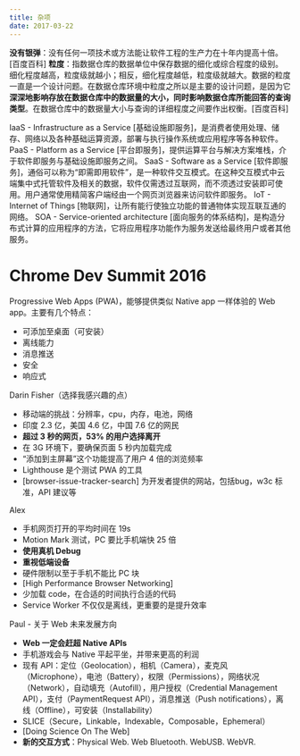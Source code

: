 ```yaml
---
title: 杂项
date: 2017-03-22
---
```


**没有银弹**：没有任何一项技术或方法能让软件工程的生产力在十年内提高十倍。\[百度百科]
**粒度**：指数据仓库的数据单位中保存数据的细化或综合程度的级别。细化程度越高，粒度级就越小；相反，细化程度越低，粒度级就越大。数据的粒度一直是一个设计问题。在数据仓库环境中粒度之所以是主要的设计问题，是因为它**深深地影响存放在数据仓库中的数据量的大小，同时影响数据仓库所能回答的查询类型**。在数据仓库中的数据量大小与查询的详细程度之间要作出权衡。\[百度百科]

IaaS - Infrastructure as a Service [基础设施即服务]，是消费者使用处理、储存、网络以及各种基础运算资源，部署与执行操作系统或应用程序等各种软件。
PaaS - Platform as a Service [平台即服务]，提供运算平台与解决方案堆栈，介于软件即服务与基础设施即服务之间。
SaaS - Software as a Service [软件即服务]，通俗可以称为“即需即用软件”，是一种软件交互模式。在这种交互模式中云端集中式托管软件及相关的数据，软件仅需透过互联网，而不须透过安装即可使用。用户通常使用精简客户端经由一个网页浏览器来访问软件即服务。
IoT - Internet of Things [物联网]，让所有能行使独立功能的普通物体实现互联互通的网络。
SOA - Service-oriented architecture [面向服务的体系结构]，是构造分布式计算的应用程序的方法，它将应用程序功能作为服务发送给最终用户或者其他服务。

# Chrome Dev Summit 2016

Progressive Web Apps (PWA)，能够提供类似 Native app 一样体验的 Web app。主要有几个特点：
- 可添加至桌面（可安装）
- 离线能力
- 消息推送
- 安全
- 响应式

Darin Fisher（选择我感兴趣的点）
- 移动端的挑战：分辨率，cpu，内存，电池，网络
- 印度 2.3 亿，美国 4.6 亿，中国 7.6 亿的网民
- **超过 3 秒的网页，53% 的用户选择离开**
- 在 3G 环境下，要确保页面 5 秒内加载完成
- “添加到主屏幕”这个功能提高了用户 4 倍的浏览频率
- Lighthouse 是个测试 PWA 的工具
- [browser-issue-tracker-search] 为开发者提供的网站，包括bug，w3c 标准，API 建议等

Alex
- 手机网页打开的平均时间在 19s
- Motion Mark 测试，PC 要比手机端快 25 倍
- **使用真机 Debug**
- **重视低端设备**
- 硬件限制以至于手机不能比 PC 块
- [High Performance Browser Networking]
- 少加载 code，在合适的时间执行合适的代码
- Service Worker 不仅仅是离线，更重要的是提升效率

Paul - 关于 Web 未来发展方向
- **Web 一定会赶超 Native APIs**
- 手机游戏会与 Native 平起平坐，并带来更高的利润
- 现有 API：定位（Geolocation），相机（Camera），麦克风（Microphone），电池（Battery），权限（Permissions），网络状况（Network），自动填充（Autofill），用户授权（Credential Management API），支付（PaymentRequest API），消息推送（Push notifications），离线（Offline），可安装（Installability）
- SLICE（Secure，Linkable，Indexable，Composable，Ephemeral）
- [Doing Science On The Web]
- **新的交互方式**：Physical Web. Web Bluetooth. WebUSB. WebVR.
